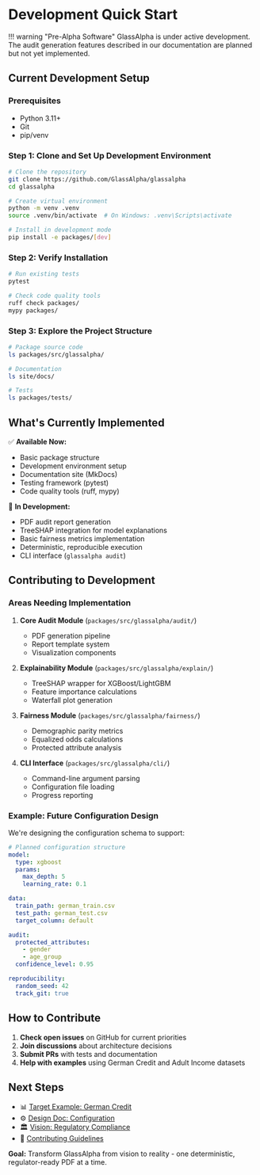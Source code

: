 # Development Quick Start

!!! warning "Pre-Alpha Software"
    GlassAlpha is under active development. The audit generation features described in our documentation are planned but not yet implemented.

## Current Development Setup

### Prerequisites
- Python 3.11+
- Git
- pip/venv

### Step 1: Clone and Set Up Development Environment

```bash
# Clone the repository
git clone https://github.com/GlassAlpha/glassalpha
cd glassalpha

# Create virtual environment
python -m venv .venv
source .venv/bin/activate  # On Windows: .venv\Scripts\activate

# Install in development mode
pip install -e packages/[dev]
```

### Step 2: Verify Installation

```bash
# Run existing tests
pytest

# Check code quality tools
ruff check packages/
mypy packages/
```

### Step 3: Explore the Project Structure

```bash
# Package source code
ls packages/src/glassalpha/

# Documentation
ls site/docs/

# Tests
ls packages/tests/
```

## What's Currently Implemented

✅ **Available Now:**
- Basic package structure
- Development environment setup
- Documentation site (MkDocs)
- Testing framework (pytest)
- Code quality tools (ruff, mypy)

🚧 **In Development:**

- PDF audit report generation
- TreeSHAP integration for model explanations
- Basic fairness metrics implementation
- Deterministic, reproducible execution
- CLI interface (`glassalpha audit`)

## Contributing to Development

### Areas Needing Implementation

1. **Core Audit Module** (`packages/src/glassalpha/audit/`)
   - PDF generation pipeline
   - Report template system
   - Visualization components

2. **Explainability Module** (`packages/src/glassalpha/explain/`)
   - TreeSHAP wrapper for XGBoost/LightGBM
   - Feature importance calculations
   - Waterfall plot generation

3. **Fairness Module** (`packages/src/glassalpha/fairness/`)
   - Demographic parity metrics
   - Equalized odds calculations
   - Protected attribute analysis

4. **CLI Interface** (`packages/src/glassalpha/cli/`)
   - Command-line argument parsing
   - Configuration file loading
   - Progress reporting

### Example: Future Configuration Design

We're designing the configuration schema to support:

```yaml
# Planned configuration structure
model:
  type: xgboost
  params:
    max_depth: 5
    learning_rate: 0.1

data:
  train_path: german_train.csv
  test_path: german_test.csv
  target_column: default

audit:
  protected_attributes:
    - gender
    - age_group
  confidence_level: 0.95

reproducibility:
  random_seed: 42
  track_git: true
```

## How to Contribute

1. **Check open issues** on GitHub for current priorities
2. **Join discussions** about architecture decisions
3. **Submit PRs** with tests and documentation
4. **Help with examples** using German Credit and Adult Income datasets

## Next Steps

- 📊 [Target Example: German Credit](../examples/german-credit-audit.md)
- ⚙️ [Design Doc: Configuration](configuration.md)
- 🏛️ [Vision: Regulatory Compliance](../compliance/overview.md)
- 👥 [Contributing Guidelines](../contributing.md)

**Goal:** Transform GlassAlpha from vision to reality - one deterministic, regulator-ready PDF at a time.
